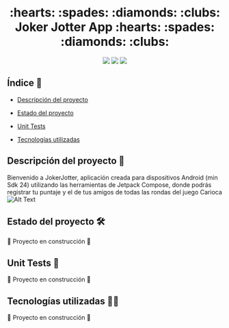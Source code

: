 <h1 align="center">:hearts: :spades: :diamonds: :clubs: Joker Jotter App :hearts: :spades: :diamonds: :clubs: </h1>
<p align="center"> <img src="https://img.shields.io/badge/STATUS-EN%20DESAROLLO-yellowgreen">  
<img src="https://img.shields.io/badge/SO-ANDROID-orange"> 
<img src="https://img.shields.io/badge/APLICACION-MOBILE-blueviolet"> </p>

## Índice :paperclip:

* [Descripción del proyecto](#descripción-del-proyecto)

* [Estado del proyecto](#estado-del-proyecto)

* [Unit Tests](#unit-tests)

* [Tecnologías utilizadas](#tecnologías-utilizadas)

## Descripción del proyecto :bookmark_tabs:

Bienvenido a JokerJotter, aplicación creada para dispositivos Android (min Sdk 24) utilizando las herramientas de Jetpack Compose, donde podrás registrar tu puntaje y el de tus amigos de todas las rondas del juego Carioca
![Alt Text](Review_CartelerApp.gif)

## Estado del proyecto :hammer_and_wrench:

:construction: Proyecto en construcción :construction:

## Unit Tests :test_tube:

:construction: Proyecto en construcción :construction:

## Tecnologías utilizadas :woman_technologist:

:construction: Proyecto en construcción :construction: